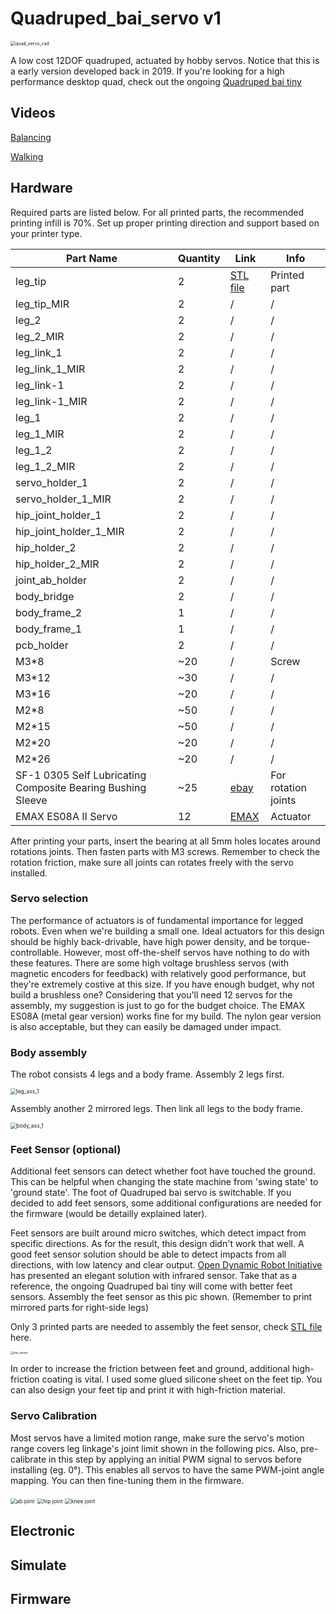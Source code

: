 # Quadruped_bai_servo v1
<img src="pic\quad_servo_cad.jpg" alt="quad_servo_cad" style="zoom:50%;" />

A low cost 12DOF quadruped, actuated by hobby servos. Notice that this is a early version developed back in 2019. If you're looking for a high performance desktop quad, check out the ongoing [Quadruped bai tiny](https://github.com/psrobotics/Quadruped_bai_tiny)

## Videos

[Balancing](https://www.youtube.com/watch?v=fsc0w1NeIVk)

[Walking](https://youtu.be/FCRvykWv6ok)

## Hardware

Required parts are listed below. For all printed parts, the recommended printing infill is 70%. Set up proper printing direction and support based on your printer type.

| Part Name                                                   | Quantity | Link                                                         | Info                |
| ----------------------------------------------------------- | -------- | ------------------------------------------------------------ | ------------------- |
| leg_tip                                                     | 2        | [STL file](hardware/stl)                                     | Printed part        |
| leg_tip_MIR                                                 | 2        | /                                                            | /                   |
| leg_2                                                       | 2        | /                                                            | /                   |
| leg_2_MIR                                                   | 2        | /                                                            | /                   |
| leg_link_1                                                  | 2        | /                                                            | /                   |
| leg_link_1_MIR                                              | 2        | /                                                            | /                   |
| leg_link-1                                                  | 2        | /                                                            | /                   |
| leg_link-1_MIR                                              | 2        | /                                                            | /                   |
| leg_1                                                       | 2        | /                                                            | /                   |
| leg_1_MIR                                                   | 2        | /                                                            | /                   |
| leg_1_2                                                     | 2        | /                                                            | /                   |
| leg_1_2_MIR                                                 | 2        | /                                                            | /                   |
| servo_holder_1                                              | 2        | /                                                            | /                   |
| servo_holder_1_MIR                                          | 2        | /                                                            | /                   |
| hip_joint_holder_1                                          | 2        | /                                                            | /                   |
| hip_joint_holder_1_MIR                                      | 2        | /                                                            | /                   |
| hip_holder_2                                                | 2        | /                                                            | /                   |
| hip_holder_2_MIR                                            | 2        | /                                                            | /                   |
| joint_ab_holder                                             | 2        | /                                                            | /                   |
| body_bridge                                                 | 2        | /                                                            | /                   |
| body_frame_2                                                | 1        | /                                                            | /                   |
| body_frame_1                                                | 1        | /                                                            | /                   |
| pcb_holder                                                  | 2        | /                                                            | /                   |
| M3*8                                                        | ~20      | /                                                            | Screw               |
| M3*12                                                       | ~30      | /                                                            | /                   |
| M3*16                                                       | ~20      | /                                                            | /                   |
| M2*8                                                        | ~50      | /                                                            | /                   |
| M2*15                                                       | ~50      | /                                                            | /                   |
| M2*20                                                       | ~20      | /                                                            | /                   |
| M2*26                                                       | ~20      | /                                                            | /                   |
| SF-1 0305 Self Lubricating Composite Bearing Bushing Sleeve | ~25      | [ebay](https://www.ebay.com/itm/141882850401?_trkparms=amclksrc%3DITM%26aid%3D1110006%26algo%3DHOMESPLICE.SIM%26ao%3D1%26asc%3D20200818143230%26meid%3Df2f23010710f47e39153549f7afe6b5b%26pid%3D101224%26rk%3D2%26rkt%3D5%26sd%3D141882852158%26itm%3D141882850401%26pmt%3D0%26noa%3D1%26pg%3D2047675%26algv%3DDefaultOrganicWeb%26brand%3DUnbranded&_trksid=p2047675.c101224.m-1) | For rotation joints |
| EMAX ES08A II Servo                                         | 12       | [EMAX](https://emaxmodel.com/products/emax-es08a-ii-mini-plastic-gear-analog-servo-1-8kg-sec-for-rc-models-robot) | Actuator            |

After printing your parts, insert the bearing at all 5mm holes locates around rotations joints. Then fasten  parts with M3 screws. Remember to check the rotation friction, make sure all joints can rotates freely with the servo installed. 

### Servo selection

The performance of actuators is of fundamental importance for legged robots. Even when we're building a small one. Ideal actuators for this design should be highly back-drivable, have high power density, and be torque-controllable. However, most off-the-shelf servos have nothing to do with these features. There are some high voltage brushless servos (with magnetic encoders for feedback) with relatively good performance, but they're extremely costive at this size. If you have enough budget, why not build a brushless one? Considering that you'll need 12 servos for the assembly, my suggestion is just to go for the budget choice. The EMAX ES08A (metal gear version) works fine for my build. The nylon gear version is also acceptable, but they can easily be damaged under impact.

### Body assembly

The robot consists 4 legs and a body frame. Assembly 2 legs first.

<img src="pic/leg_ass_1.jpg" alt="leg_ass_1" style="zoom:60%;" />

Assembly another 2 mirrored legs. Then link all legs to the body frame.

<img src="pic/body_ass_1.jpg" alt="body_ass_1" style="zoom:60%;" />

### Feet Sensor (optional)

Additional feet sensors can detect whether foot have touched the ground. This can be helpful when changing the state machine from 'swing state' to 'ground state'. The foot of Quadruped bai servo is switchable. If you decided to add feet sensors, some additional configurations are needed for the firmware (would be detailly explained later). 

Feet sensors are built around micro switches,  which detect impact from specific directions. As for the result, this design didn't work that well. A good feet sensor solution should be able to detect impacts from all directions, with low latency and clear output. [Open Dynamic Robot Initiative](https://open-dynamic-robot-initiative.github.io/) has presented an elegant solution with infrared sensor. Take that as a reference, the ongoing Quadruped bai tiny will come with better feet sensors. Assembly the feet sensor as this pic shown. (Remember to print mirrored parts for right-side legs)

Only 3 printed parts are needed to assembly the feet sensor, check [STL file](hardware/stl/feet_sensor) here.

<img src="pic/feet_sensor.JPG" alt="feet_sensor" style="zoom:30%;" />

In order to increase the friction between feet and ground, additional high-friction coating is vital. I used some glued silicone sheet on the feet tip. You can also design your feet tip and print it with high-friction material.

### Servo Calibration

Most servos have a limited motion range,  make sure the servo's motion range covers leg linkage's joint limit shown in the following pics.  Also, pre-calibrate in this step by applying an initial PWM signal to servos before installing (eg. 0°). This enables all servos to have the same PWM-joint angle mapping. You can then fine-tuning them in the firmware.

<img src="pic/m_range_ab.JPG" alt="ab joint" style="zoom:60%;" />

<img src="pic/m_range_hip.JPG" alt="hip joint" style="zoom:60%;" />

<img src="pic/m_range_knee.JPG" alt="knee joint" style="zoom:60%;" />

## Electronic

## Simulate

## Firmware



